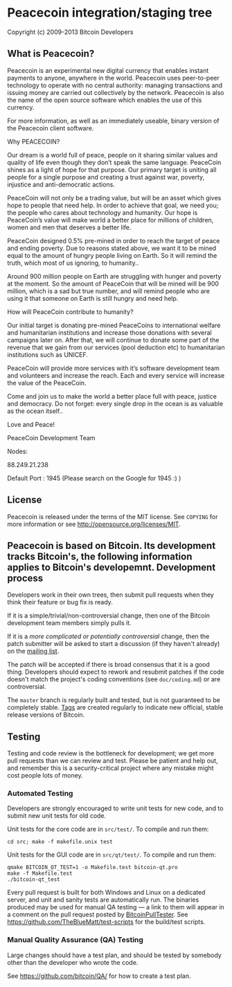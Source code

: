 Peacecoin integration/staging tree
================================

Copyright (c) 2009-2013 Bitcoin Developers

What is Peacecoin?
----------------

Peacecoin is an experimental new digital currency that enables instant payments to
anyone, anywhere in the world. Peacecoin uses peer-to-peer technology to operate
with no central authority: managing transactions and issuing money are carried
out collectively by the network. Peacecoin is also the name of the open source
software which enables the use of this currency.

For more information, as well as an immediately useable, binary version of
the Peacecoin client software.

Why PEACECOIN?

Our dream is a world full of peace, people on it sharing similar values and quality of life even though they don’t speak the same language. PeaceCoin shines as a light of hope for that purpose. Our primary target is uniting all people for a single purpose and creating a trust against war, poverty, injustice and anti-democratic actions.

PeaceCoin will not only be a trading value, but will be an asset which gives hope to people that need help. In order to achieve that goal, we need you; the people who cares about technology and humanity. Our hope is PeaceCoin’s value will make world a better place for millions of children, women and men that deserves a better life.

PeaceCoin designed 0.5% pre-mined in order to reach the target of peace and ending poverty. Due to reasons stated above, we want it to be mined equal to the amount of hungry people living on Earth. So it will remind the truth, which most of us ignoring, to humanity..

Around 900 million people on Earth are struggling with hunger and poverty at the moment. So the amount of PeaceCoin that will be mined will be 900 million, which is a sad but true number, and will remind people who are using it that someone on Earth is still hungry and need help.

How will PeaceCoin contribute to humanity?

Our initial target is donating pre-mined PeaceCoins to international welfare and humanitarian institutions and increase those donations with several campaigns later on. After that, we will continue to donate some part of the revenue that we gain from our services (pool deduction etc) to humanitarian institutions such as UNICEF.

PeaceCoin will provide more services with it’s software development team and volunteers and increase the reach. Each and every service will increase the value of the PeaceCoin.

Come and join us to make the world a better place full with peace, justice and democracy. Do not forget: every single drop in the ocean is as valuable as the ocean itself..

Love and Peace!

PeaceCoin Development Team

Nodes:

88.249.21.238

Default Port : 1945 (Please search on the Google for 1945 :) )

License
-------


Peacecoin is released under the terms of the MIT license. See `COPYING` for more
information or see http://opensource.org/licenses/MIT.

Peacecoin is based on Bitcoin.
Its development tracks Bitcoin's, the following information applies to Bitcoin's developemnt.
Development process
-------------------

Developers work in their own trees, then submit pull requests when they think
their feature or bug fix is ready.

If it is a simple/trivial/non-controversial change, then one of the Bitcoin
development team members simply pulls it.

If it is a *more complicated or potentially controversial* change, then the patch
submitter will be asked to start a discussion (if they haven't already) on the
[mailing list](http://sourceforge.net/mailarchive/forum.php?forum_name=bitcoin-development).

The patch will be accepted if there is broad consensus that it is a good thing.
Developers should expect to rework and resubmit patches if the code doesn't
match the project's coding conventions (see `doc/coding.md`) or are
controversial.

The `master` branch is regularly built and tested, but is not guaranteed to be
completely stable. [Tags](https://github.com/bitcoin/bitcoin/tags) are created
regularly to indicate new official, stable release versions of Bitcoin.

Testing
-------

Testing and code review is the bottleneck for development; we get more pull
requests than we can review and test. Please be patient and help out, and
remember this is a security-critical project where any mistake might cost people
lots of money.

### Automated Testing

Developers are strongly encouraged to write unit tests for new code, and to
submit new unit tests for old code.

Unit tests for the core code are in `src/test/`. To compile and run them:

    cd src; make -f makefile.unix test

Unit tests for the GUI code are in `src/qt/test/`. To compile and run them:

    qmake BITCOIN_QT_TEST=1 -o Makefile.test bitcoin-qt.pro
    make -f Makefile.test
    ./bitcoin-qt_test

Every pull request is built for both Windows and Linux on a dedicated server,
and unit and sanity tests are automatically run. The binaries produced may be
used for manual QA testing — a link to them will appear in a comment on the
pull request posted by [BitcoinPullTester](https://github.com/BitcoinPullTester). See https://github.com/TheBlueMatt/test-scripts
for the build/test scripts.

### Manual Quality Assurance (QA) Testing

Large changes should have a test plan, and should be tested by somebody other
than the developer who wrote the code.

See https://github.com/bitcoin/QA/ for how to create a test plan.
